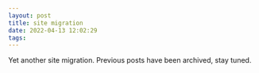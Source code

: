 ```yaml
---
layout: post
title: site migration
date: 2022-04-13 12:02:29
tags:
---
```


Yet another site migration. Previous posts have been archived, stay tuned.
